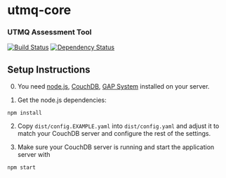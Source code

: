 utmq-core
====

### UTMQ Assessment Tool

[![Build Status](https://travis-ci.org/UTMQ/utmq-core.png)](https://travis-ci.org/UTMQ/utmq-core)
[![Dependency Status](https://david-dm.org/utmq/utmq-core.png)](https://david-dm.org/utmq/utmq-core)

## Setup Instructions

0. You need [node.js](http://nodejs.org/), [CouchDB](http://couchdb.apache.org/), [GAP System](http://www.gap-system.org/)
installed on your server.

1. Get the node.js dependencies:

```
npm install 
```

2. Copy `dist/config.EXAMPLE.yaml` into `dist/config.yaml` and adjust it to match your CouchDB server and configure
the rest of the settings.


3. Make sure your CouchDB server is running and start the application server with

```
npm start
```


